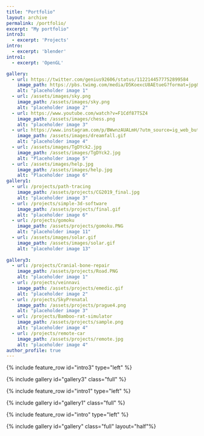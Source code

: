```yaml
---
title: "Portfolio"
layout: archive
permalink: /portfolio/
excerpt: "My portfolio"
intro3:
  - excerpt: 'Projects'
intro: 
  - excerpt: 'blender'
intro1:
  - excerpt: 'OpenGL'

gallery:
  - url: https://twitter.com/genius92606/status/1122144577752899584
    image_path: https://pbs.twimg.com/media/D5KoexcU8AEtueG?format=jpg&name=large   
    alt: "placeholder image 1"
  - url: /assets/images/sky.png
    image_path: /assets/images/sky.png
    alt: "placeholder image 2"
  - url: https://www.youtube.com/watch?v=F1Cdf87TSZ4
    image_path: /assets/images/chess.png
    alt: "placeholder image 3"
  - url: https://www.instagram.com/p/BWwnzAUALmH/?utm_source=ig_web_button_share_sheet
    image_path: /assets/images/dreamfall.gif
    alt: "placeholder image 4"
  - url: /assets/images/TgDYck2.jpg
    image_path: /assets/images/TgDYck2.jpg
    alt: "Placeholder image 5"
  - url: /assets/images/help.jpg
    image_path: /assets/images/help.jpg
    alt: "Placeholder image 6"
gallery1:
  - url: /projects/path-tracing
    image_path: /assets/projects/CG2019_final.jpg
    alt: "placeholder image 3"
  - url: /projects/simple-3d-software
    image_path: /assets/projects/final.gif
    alt: "placeholder image 6"
  - url: /projects/gomoku
    image_path: /assets/projects/gomoku.PNG
    alt: "placeholder image 11"
  - url: /assets/images/solar.gif
    image_path: /assets/images/solar.gif
    alt: "placeholder image 13"
    
gallery3:
  - url: /projects/Cranial-bone-repair
    image_path: /assets/projects/Road.PNG
    alt: "placeholder image 1"
  - url: /projects/veinnavi
    image_path: /assets/projects/emedic.gif
    alt: "placeholder image 2"
  - url: /projects/SkyPrenatal
    image_path: /assets/projects/prague4.png
    alt: "placeholder image 3"
  - url: /projects/Bamboo-rat-simulator
    image_path: /assets/projects/sample.png
    alt: "placeholder image 4"
  - url: /projects/remote-car
    image_path: /assets/projects/remote.jpg
    alt: "placeholder image 4"
author_profile: true
---
```


{% include feature_row id="intro3" type="left" %}

{% include gallery id="gallery3" class="full" %}


{% include feature_row id="intro1" type="left" %}

{% include gallery id="gallery1" class="full" %}

{% include feature_row id="intro" type="left" %}

{% include gallery id="gallery" class="full" layout="half"%}









